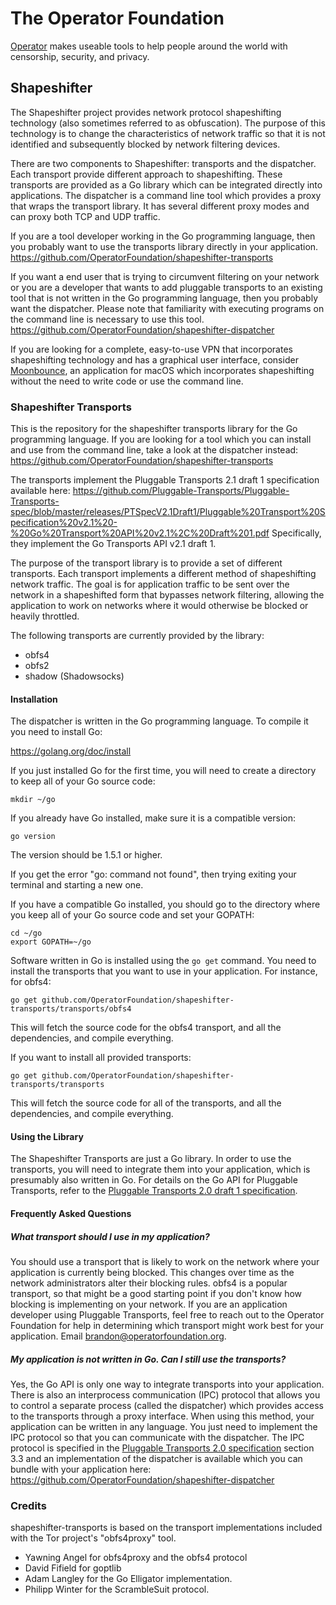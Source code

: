 # The Operator Foundation

[Operator](https://operatorfoundation.org) makes useable tools to help people around the world with censorship, security, and privacy.

## Shapeshifter

The Shapeshifter project provides network protocol shapeshifting technology
(also sometimes referred to as obfuscation). The purpose of this technology is
to change the characteristics of network traffic so that it is not identified
and subsequently blocked by network filtering devices.

There are two components to Shapeshifter: transports and the dispatcher. Each
transport provide different approach to shapeshifting. These transports are
provided as a Go library which can be integrated directly into applications.
The dispatcher is a command line tool which provides a proxy that wraps the
transport library. It has several different proxy modes and can proxy both
TCP and UDP traffic.

If you are a tool developer working in the Go programming language, then you
probably want to use the transports library directly in your application.
<https://github.com/OperatorFoundation/shapeshifter-transports>

If you want a end user that is trying to circumvent filtering on your network or
you are a developer that wants to add pluggable transports to an existing tool
that is not written in the Go programming language, then you probably want the
dispatcher. Please note that familiarity with executing programs on the command
line is necessary to use this tool.
<https://github.com/OperatorFoundation/shapeshifter-dispatcher>

If you are looking for a complete, easy-to-use VPN that incorporates
shapeshifting technology and has a graphical user interface, consider
[Moonbounce](https://github.com/OperatorFoundation/Moonbounce), an application for macOS which incorporates shapeshifting without
the need to write code or use the command line.

### Shapeshifter Transports

This is the repository for the shapeshifter transports library for the Go
programming language. If you are looking for a tool which you can install and
use from the command line, take a look at the dispatcher instead:
<https://github.com/OperatorFoundation/shapeshifter-transports>

The transports implement the Pluggable Transports 2.1 draft 1 specification available here:
<https://github.com/Pluggable-Transports/Pluggable-Transports-spec/blob/master/releases/PTSpecV2.1Draft1/Pluggable%20Transport%20Specification%20v2.1%20-%20Go%20Transport%20API%20v2.1%2C%20Draft%201.pdf> Specifically,
they implement the Go Transports API v2.1 draft 1.

The purpose of the transport library is to provide a set of different
transports. Each transport implements a different method of shapeshifting
network traffic. The goal is for application traffic to be sent over the network
in a shapeshifted form that bypasses network filtering, allowing
the application to work on networks where it would otherwise be blocked or
heavily throttled.

The following transports are currently provided by the library:
 * obfs4
 * obfs2
 * shadow (Shadowsocks)

#### Installation

The dispatcher is written in the Go programming language. To compile it you need
to install Go:

<https://golang.org/doc/install>

If you just installed Go for the first time, you will need to create a directory
to keep all of your Go source code:

    mkdir ~/go

If you already have Go installed, make sure it is a compatible version:

    go version

The version should be 1.5.1 or higher.

If you get the error "go: command not found", then trying exiting your terminal
and starting a new one.

If you have a compatible Go installed, you should go to the directory where you
keep all of your Go source code and set your GOPATH:

    cd ~/go
    export GOPATH=~/go

Software written in Go is installed using the `go get` command. You need to
install the transports that you want to use in your application. For instance,
for obfs4:

    go get github.com/OperatorFoundation/shapeshifter-transports/transports/obfs4

This will fetch the source code for the obfs4 transport, and all the
dependencies, and compile everything.

If you want to install all provided transports:

    go get github.com/OperatorFoundation/shapeshifter-transports/transports

This will fetch the source code for all of the transports, and all the
dependencies, and compile everything.

#### Using the Library

The Shapeshifter Transports are just a Go library. In order to use the
transports, you will need to integrate them into your application, which is
presumably also written in Go. For details on the Go API for Pluggable
Transports, refer to the [Pluggable Transports 2.0 draft 1 specification](http://www.pluggabletransports.info/assets/PTSpecV2Draft1.pdf).

#### Frequently Asked Questions

##### What transport should I use in my application?

You should use a transport that is likely to work on the network where your
application is currently being blocked. This changes over time as the network
administrators alter their blocking rules. obfs4 is a popular transport, so
that might be a good starting point if you don't know how blocking is
implementing on your network. If you are an application developer using
Pluggable Transports, feel free to reach out to the Operator Foundation for
help in determining which transport might work best for your application. Email
brandon@operatorfoundation.org.

##### My application is not written in Go. Can I still use the transports?

Yes, the Go API is only one way to integrate transports into your application.
There is also an interprocess communication (IPC) protocol that allows you to
control a separate process (called the dispatcher) which provides access to the
transports through a proxy interface. When using this method, your application
can be written in any language. You just need to implement the IPC protocol so
that you can communicate with the dispatcher. The IPC protocol is specified in
the [Pluggable Transports 2.0 specification](https://github.com/Pluggable-Transports/Pluggable-Transports-spec/blob/master/releases/pt-2_0.pdf) section 3.3 and an implementation of the dispatcher is available which you can bundle with your
application here: <https://github.com/OperatorFoundation/shapeshifter-dispatcher>

### Credits

shapeshifter-transports is based on the transport implementations included with
the Tor project's "obfs4proxy" tool.

 * Yawning Angel for obfs4proxy and the obfs4 protocol
 * David Fifield for goptlib
 * Adam Langley for the Go Elligator implementation.
 * Philipp Winter for the ScrambleSuit protocol.
